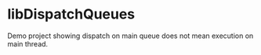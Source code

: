 libDispatchQueues
=================

Demo project showing dispatch on main queue does not mean execution on main thread.